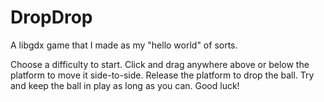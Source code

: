 DropDrop
========

A libgdx game that I made as my "hello world" of sorts. 

Choose a difficulty to start. Click and drag anywhere above or below the platform to move it side-to-side. Release the platform to drop the ball. Try and keep the ball in play as long as you can. Good luck!
